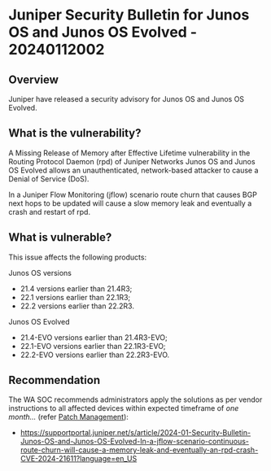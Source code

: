 # Juniper Security Bulletin for Junos OS and Junos OS Evolved - 20240112002

## Overview

Juniper have released a security advisory for Junos OS and Junos OS Evolved. 


## What is the vulnerability?

A Missing Release of Memory after Effective Lifetime vulnerability in the Routing Protocol Daemon (rpd) of Juniper Networks Junos OS and Junos OS Evolved allows an unauthenticated, network-based attacker to cause a Denial of Service (DoS).

In a Juniper Flow Monitoring (jflow) scenario route churn that causes BGP next hops to be updated will cause a slow memory leak and eventually a crash and restart of rpd.


## What is vulnerable?

This issue affects the following products:

Junos OS versions
  - 21.4 versions earlier than 21.4R3;
  - 22.1 versions earlier than 22.1R3;
  - 22.2 versions earlier than 22.2R3.

Junos OS Evolved
  - 21.4-EVO versions earlier than 21.4R3-EVO;
  - 22.1-EVO versions earlier than 22.1R3-EVO;
  - 22.2-EVO versions earlier than 22.2R3-EVO.


## Recommendation

The WA SOC recommends administrators apply the solutions as per vendor instructions to all affected devices within expected timeframe of *one month...* (refer [Patch Management](../guidelines/patch-management.md)):

- <https://supportportal.juniper.net/s/article/2024-01-Security-Bulletin-Junos-OS-and-Junos-OS-Evolved-In-a-jflow-scenario-continuous-route-churn-will-cause-a-memory-leak-and-eventually-an-rpd-crash-CVE-2024-21611?language=en_US>
